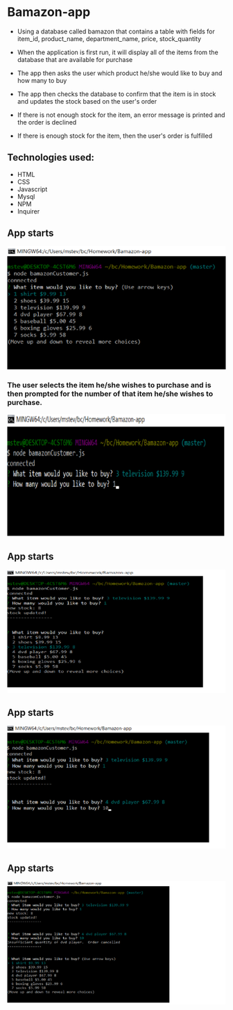 # Bamazon-app

* Using a database called bamazon that contains a table with fields for item_id, product_name, department_name, price, stock_quantity

* When the application is first run, it will display all of the items from the database that are available for purchase

* The app then asks the user which product he/she would like to buy and how many to buy

* The app then checks the database to confirm that the item is in stock and updates the stock based on the user's order

*  If there is not enough stock for the item, an error message is printed and the order is declined

*  If there is enough stock for the item, then the user's order is fulfilled

## Technologies used:
* HTML
* CSS
* Javascript
* Mysql
* NPM
* Inquirer

## App starts
![concert-this functionality](/screenshots/bamazon1.png)

### The user selects the item he/she wishes to purchase and is then prompted for the number of that item he/she wishes to purchase.
![concert-this functionality](/screenshots/bamazon2.png)

## App starts
![concert-this functionality](/screenshots/bamazon3.png)

## App starts
![concert-this functionality](/screenshots/bamazon4.png)

## App starts
![concert-this functionality](/screenshots/bamazon5.png)

